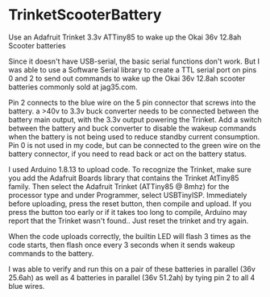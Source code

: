 # TrinketScooterBattery
Use an Adafruit Trinket 3.3v ATTiny85 to wake up the Okai 36v 12.8ah Scooter batteries

Since it doesn't have USB-serial, the basic serial functions don't work.  But I was able to use a Software Serial library to create a TTL serial port on pins 0 and 2 to send out commands to wake up the Okai 36v 12.8ah scooter batteries commonly sold at jag35.com.

Pin 2 connects to the blue wire on the 5 pin connector that screws into the battery.  a >40v to 3.3v buck converter needs to be connected between the battery main output, with the 3.3v output powering the Trinket.  Add a switch between the battery and buck converter to disable the wakeup commands when the battery is not being used to reduce standby current consumption.
Pin 0 is not used in my code, but can be connected to the green wire on the battery connector, if you need to read back or act on the battery status.

I used Arduino 1.8.13 to upload code.  To recognize the Trinket, make sure you add the Adafruit Boards library that contains the Trinket AtTiny85 family.  Then select the Adafruit Trinket (ATTiny85 @ 8mhz) for the processor type and under Programmer, select USBTinyISP.
Immediately before uploading, press the reset button, then compile and upload.  If you press the button too early or if it takes too long to compile, Arduino may report that the Trinket wasn't found.. Just reset the trinket and try again.  

When the code uploads correctly, the builtin LED will flash 3 times as the code starts, then flash once every 3 seconds when it sends wakeup commands to the battery.  

I was able to verify and run this on a pair of these batteries in parallel (36v 25.6ah) as well as 4 batteries in parallel (36v 51.2ah) by tying pin 2 to all 4 blue wires.
